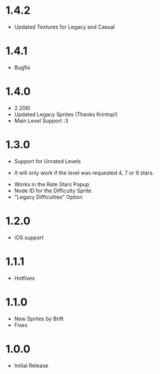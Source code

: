 # 1.4.2
 * Updated Textures for Legacy and Casual

# 1.4.1
 * Bugfix
 
# 1.4.0
 * 2.206!
 * Updated Legacy Sprites (Thanks Krintop!)
 * Main Level Support :3

# 1.3.0
 * Support for Unrated Levels
  - It will only work if the level was requested 4, 7 or 9 stars.
 * Works in the Rate Stars Popup
 * Node ID for the Difficulty Sprite
 * "Legacy Difficulties" Option

# 1.2.0
 * iOS support

# 1.1.1
 * Hotfixes

# 1.1.0
 * New Sprites by Brift
 * Fixes

# 1.0.0
 * Initial Release
